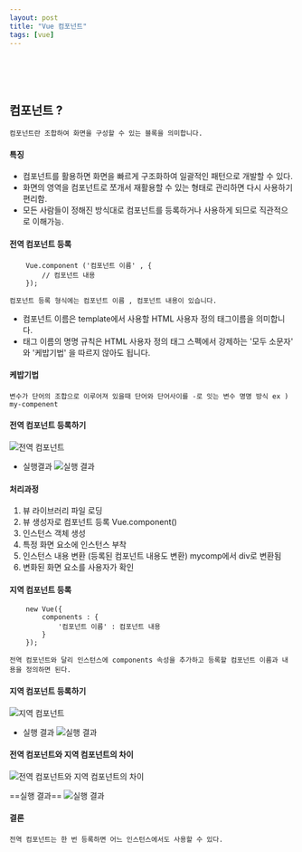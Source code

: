 ```yaml
---
layout: post
title: "Vue 컴포넌트"
tags: [vue]
---
```


<br/><br/><br/>

## 컴포넌트 ?
`
컴포넌트란 조합하여 화면을 구성할 수 있는 블록을 의미합니다.
`

#### 특징
- 컴포넌트를 활용하면 화면을 빠르게 구조화하여 일괄적인 패턴으로 개발할 수 있다.
- 화면의 영역을 컴포넌트로 쪼개서 재활용할 수 있는 형태로 관리하면 다시 사용하기 편리함.
- 모든 사람들이 정해진 방식대로 컴포넌트를 등록하거나 사용하게 되므로 직관적으로 이해가능.


#### 전역 컴포넌트 등록

```
	Vue.component ('컴포넌트 이름' , {
    	// 컴포넌트 내용
    });
```

`
컴포넌트 등록 형식에는 컴포넌트 이름 , 컴포넌트 내용이 있습니다.
`

- 컴포넌트 이름은 template에서 사용할 HTML 사용자 정의 태그이름을 의미합니다.
- 태그 이름의 명명 규칙은 HTML 사용자 정의 태그 스펙에서 강제하는 '모두 소문자' 와 '케밥기법'
을 따르지 않아도 됩니다.

#### 케밥기법

`
변수가 단어의 조합으로 이루어져 있을때 단어와 단어사이를 -로 잇는 변수 명명 방식 ex ) my-compenent
`

#### 전역 컴포넌트 등록하기
![전역 컴포넌트](https://xlr3zz.github.io/assets/images/Component.PNG)


- 실행결과
![실행 결과](https://xlr3zz.github.io/assets/images/CompoResult.PNG)

#### 처리과정
1. 뷰 라이브러리 파일 로딩
2. 뷰 생성자로 컴포넌트 등록 Vue.component()
3. 인스턴스 객체 생성
4. 특정 화면 요소에 인스턴스 부착
5. 인스턴스 내용 변환 (등록된 컴포넌트 내용도 변환) mycomp에서 div로 변환됨
6. 변화된 화면 요소를 사용자가 확인


#### 지역 컴포넌트 등록

```
	new Vue({
    	components : {
        	'컴포넌트 이름' : 컴포넌트 내용
        }
    });
```

`
전역 컴포넌트와 달리 인스턴스에 components 속성을 추가하고 등록할 컴포넌트 이름과 내용을 정의하면 된다.
`

#### 지역 컴포넌트 등록하기
![지역 컴포넌트](https://xlr3zz.github.io/assets/images/localComponent.PNG)


- 실행 결과
![실행 결과](https://xlr3zz.github.io/assets/images/localResult.PNG)



#### 전역 컴포넌트와 지역 컴포넌트의 차이

![전역 컴포넌트와 지역 컴포넌트의 차이](https://xlr3zz.github.io/assets/images/compareComponent.PNG)

==실행 결과==
![실행 결과](https://xlr3zz.github.io/assets/images/compareResult.PNG)

#### 결론
`
전역 컴포넌트는 한 번 등록하면 어느 인스턴스에서도 사용할 수 있다.
`
